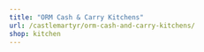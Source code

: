 ```yaml
---
title: "ORM Cash & Carry Kitchens"
url: /castlemartyr/orm-cash-and-carry-kitchens/
shop: kitchen
---
```

